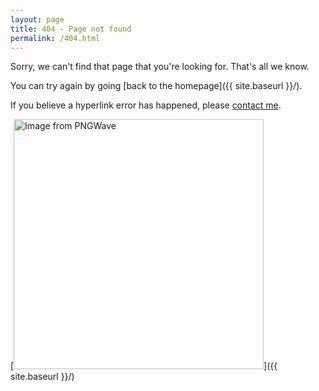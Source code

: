 ```yaml
---
layout: page
title: 404 - Page not found
permalink: /404.html
---
```


Sorry, we can't find that page that you're looking for. That's all we know.

You can try again by going [back to the homepage]({{ site.baseurl }}/).

If you believe a hyperlink error has happened, please [contact me](mailto:LincolnZh@protonmail.com).

[<img src="{{ site.baseurl }}/images/404.png" alt="Image from PNGWave" style="width: 400px;"/>]({{ site.baseurl }}/)

